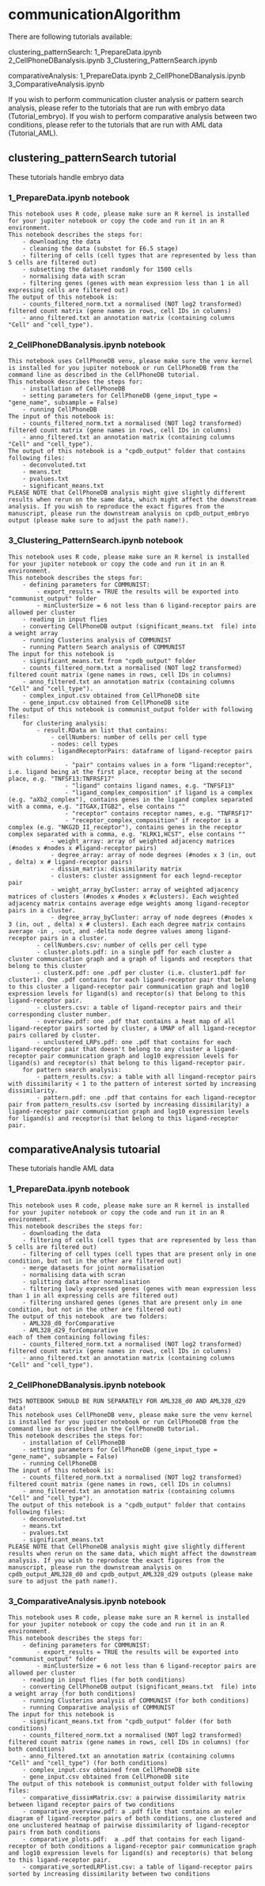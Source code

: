 # communicationAlgorithm
There are following tutorials available:

clustering_patternSearch:
	1_PrepareData.ipynb
	2_CellPhoneDBanalysis.ipynb
	3_Clustering_PatternSearch.ipynb

comparativeAnalysis:
	1_PrepareData.ipynb
	2_CellPhoneDBanalysis.ipynb
	3_ComparativeAnalysis.ipynb

If you wish to perform communication cluster analysis or pattern search analysis, please refer to the tutorials that are run with embryo data (Tutorial_embryo). If you wish to perform comparative analysis between two conditions, please refer to the tutorials that are run with AML data (Tutorial_AML).

## clustering_patternSearch tutorial
 These tutorials handle embryo data
### 1_PrepareData.ipynb notebook
	This notebook uses R code, please make sure an R kernel is installed for your jupiter notebook or copy the code and run it in an R environment.
	This notebook describes the steps for:
		- downloading the data
		- cleaning the data (substet for E6.5 stage)
		- filtering of cells (cell types that are represented by less than 5 cells are filtered out)
		- subsetting the dataset randomly for 1500 cells
		- normalising data with scran
		- filtering genes (genes with mean expression less than 1 in all expressing cells are filtered out)
	The output of this notebook is:
		- counts_filtered_norm.txt a normalised (NOT log2 transformed) filtered count matrix (gene names in rows, cell IDs in columns)
		- anno_filtered.txt an annotation matrix (containing columns "Cell" and "cell_type").

### 2_CellPhoneDBanalysis.ipynb notebook
	This notebook uses CellPhoneDB venv, please make sure the venv kernel is installed for you jupiter notebook or run CellPhoneDB from the command line as described in the CellPhoneDB tutorial.
	This notebook describes the steps for:
		- installation of CellPhoneDB
		- setting parameters for CellPhoneDB (gene_input_type = "gene_name", subsample = False) 
		- running CellPhoneDB
	The input of this notebook is:
		- counts_filtered_norm.txt a normalised (NOT log2 transformed) filtered count matrix (gene names in rows, cell IDs in columns)
		- anno_filtered.txt an annotation matrix (containing columns "Cell" and "cell_type").
	The output of this notebook is a "cpdb_output" folder that contains following files:
		- deconvoluted.txt
		- means.txt
		- pvalues.txt
		- significant_means.txt
	PLEASE NOTE that CellPhoneDB analysis might give slightly different results when rerun on the same data, which might affect the downstream analysis. If you wish to reproduce the exact figures from the manuscript, please run the downstream analysis on cpdb_output_embryo output (please make sure to adjust the path name!).

### 3_Clustering_PatternSearch.ipynb notebook
	This notebook uses R code, please make sure an R kernel is installed for your jupiter notebook or copy the code and run it in an R environment.
	This notebook describes the steps for:
		- defining parameters for COMMUNIST:
			- export_results = TRUE the results will be exported into "communist_output" folder
			- minClusterSize = 6 not less than 6 ligand-receptor pairs are allowed per cluster
		- reading in input flies
		- converting CellPhoneDB output (significant_means.txt  file) into a weight array
		- running Clusterins analysis of COMMUNIST
		- running Pattern Search analysis of COMMUNIST
	The input for this notebook is 
		- significant_means.txt from "cpdb_output" folder 
		- counts_filtered_norm.txt a normalised (NOT log2 transformed) filtered count matrix (gene names in rows, cell IDs in columns)
		- anno_filtered.txt an annotation matrix (containing columns "Cell" and "cell_type").
		- complex_input.csv obtained from CellPhoneDB site
		- gene_input.csv obtained from CellPhoneDB site
	The output of this notebook is communist_output folder with following files:
		for clustering analysis:
			- result.RData an list that contains:
				- cellNumbers: number of cells per cell type
				- nodes: cell types
				- ligandReceptorPairs: dataframe of ligand-receptor pairs with columns: 
					- "pair" contains values in a form "ligand:receptor", i.e. ligand being at the first place, receptor being at the second place, e.g. "TNFSF13:TNFRSF17"
					- "ligand" contains ligand names, e.g. "TNFSF13"
					- "ligand_complex_composition" if ligand is a complex (e.g. "aXb2_complex"), contains genes in the ligand complex separated with a comma, e.g. "ITGAX,ITGB2", else contains ""
					- "receptor" contains receptor names, e.g. "TNFRSF17"
					- "receptor_complex_composition" if receptor is a complex (e.g. "NKG2D_II_receptor"), contains genes in the receptor complex separated with a comma, e.g. "KLRK1,HCST", else contains ""
				- weight_array: array of weighted adjacency matrices (#nodes x #nodes x #ligand-receptor pairs)
				- degree_array: array of node degrees (#nodes x 3 (in, out , delta) x # ligand-receptor pairs)
				- dissim_matrix: dissimilarity matrix
				- clusters: cluster assignment for each legnd-receptor pair
				- weight_array_byCluster: array of weighted adjacency matrices of clusters (#nodes x #nodes x #clusters). Each weighted adjacency matrix contains average edge weights among ligand-receptor pairs in a cluster.
				- degree_array_byCluster: array of node degrees (#nodes x 3 (in, out , delta) x # clusters). Each each degree matrix contains average -in , -out, and -delta node degree values among ligand-receptor pairs in a cluster.
			- cellNumbers.csv: number of cells per cell type
			- cluster.plots.pdf: in a single pdf for each cluster a cluster communication graph and a graph of ligands and receptors that belong to this cluster
			- clusterX.pdf: one .pdf per cluster (i.e. cluster1.pdf for cluster1). One .pdf contains for each ligand-receptor pair that belong to this cluster a ligand-receptor pair communication graph and log10 expression levels for ligand(s) and receptor(s) that belong to this ligand-receptor pair.
			- clusters.csv: a table of ligand-receptor pairs and their corresponding cluster number.
			- overview.pdf: one .pdf that contains a heat map of all ligand-receptor pairs sorted by cluster, a UMAP of all ligand-receptor pairs collared by cluster.
			- unclustered_LRPs.pdf: one .pdf that contains for each ligand-receptor pair that doesn't belong to any cluster a ligand-receptor pair communication graph and log10 expression levels for ligand(s) and receptor(s) that belong to this ligand-receptor pair.
		for pattern search analysis:
			- pattern_results.csv: a table with all lingand-receptor pairs with dissimilarity < 1 to the pattern of interest sorted by increasing dissimilarity.
			- pattern.pdf: one .pdf that contains for each ligand-receptor pair from pattern_results.csv (sorted by increasing dissimilarity) a ligand-receptor pair communication graph and log10 expression levels for ligand(s) and receptor(s) that belong to this ligand-receptor pair.

## comparativeAnalysis tutoarial
These tutorials handle AML data
### 1_PrepareData.ipynb notebook
	This notebook uses R code, please make sure an R kernel is installed for your jupiter notebook or copy the code and run it in an R environment.
	This notebook describes the steps for:
		- downloading the data
		- filtering of cells (cell types that are represented by less than 5 cells are filtered out)
		- filtering of cell types (cell types that are present only in one condition, but not in the other are filtered out)
		- merge datasets for joint normalisation 
		- normalising data with scran
		- splitting data after normalisation
		- filtering lowly expressed genes (genes with mean expression less than 1 in all expressing cells are filtered out)
		- filtering unshared genes (genes that are present only in one condition, but not in the other are filtered out)
	The output of this notebook  are two folders:
		- AML328_d0_forComparative
		- AML328_d29_forComparative
	each of them containing following files:
		- counts_filtered_norm.txt a normalised (NOT log2 transformed) filtered count matrix (gene names in rows, cell IDs in columns)
		- anno_filtered.txt an annotation matrix (containing columns "Cell" and "cell_type").

### 2_CellPhoneDBanalysis.ipynb notebook
	THIS NOTEBOOK SHOULD BE RUN SEPARATELY FOR AML328_d0 AND AML328_d29 data!
	This notebook uses CellPhoneDB venv, please make sure the venv kernel is installed for you jupiter notebook or run CellPhoneDB from the command line as described in the CellPhoneDB tutorial.
	This notebook describes the steps for:
		- installation of CellPhoneDB
		- setting parameters for CellPhoneDB (gene_input_type = "gene_name", subsample = False) 
		- running CellPhoneDB
	The input of this notebook is:
		- counts_filtered_norm.txt a normalised (NOT log2 transformed) filtered count matrix (gene names in rows, cell IDs in columns)
		- anno_filtered.txt an annotation matrix (containing columns "Cell" and "cell_type").
	The output of this notebook is a "cpdb_output" folder that contains following files:
		- deconvoluted.txt
		- means.txt
		- pvalues.txt
		- significant_means.txt
	PLEASE NOTE that CellPhoneDB analysis might give slightly different results when rerun on the same data, which might affect the downstream analysis. If you wish to reproduce the exact figures from the manuscript, please run the downstream analysis on cpdb_output_AML328_d0 and cpdb_output_AML328_d29 outputs (please make sure to adjust the path name!).

### 3_ComparativeAnalysis.ipynb notebook
	This notebook uses R code, please make sure an R kernel is installed for your jupiter notebook or copy the code and run it in an R environment.
	This notebook describes the steps for:
		- defining parameters for COMMUNIST:
			- export_results = TRUE the results will be exported into "communist_output" folder
			- minClusterSize = 6 not less than 6 ligand-receptor pairs are allowed per cluster
		- reading in input flies (for both conditions)
		- converting CellPhoneDB output (significant_means.txt  file) into a weight array (for both conditions)
		- running Clusterins analysis of COMMUNIST (for both conditions)
		- running Comparative analysis of COMMUNIST
	The input for this notebook is 
		- significant_means.txt from "cpdb_output" folder (for both conditions)
		- counts_filtered_norm.txt a normalised (NOT log2 transformed) filtered count matrix (gene names in rows, cell IDs in columns) (for both conditions)
		- anno_filtered.txt an annotation matrix (containing columns "Cell" and "cell_type") (for both conditions)
		- complex_input.csv obtained from CellPhoneDB site
		- gene_input.csv obtained from CellPhoneDB site
	The output of this notebook is communist_output folder with following files:
		- comparative_dissimMatrix.csv: a pairwise dissimilarity matrix between ligand receptor pairs of two conditions
		- comparative_overview.pdf: a .pdf file that contains an euler diagram of ligand-receptor pairs of both conditions, one clustered and one unclustered heatmap of pairwise dissimilarity of ligand-receptor pairs from both conditions 
		- comparative_plots.pdf:  a .pdf that contains for each ligand-receptor of both conditions a ligand-receptor pair communication graph and log10 expression levels for ligand(s) and receptor(s) that belong to this ligand-receptor pair.
		- comparative_sortedLRPlist.csv: a table of ligand-receptor pairs sorted by increasing dissimilarity between two conditions
